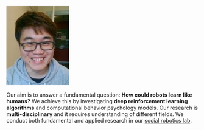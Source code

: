 ![](download.jpeg)   

Our aim is to answer a fundamental question: **How could robots learn like humans?** We achieve this by investigating **deep reinforcement learning algorithms** and computational behavior psychology models. Our research is **multi-disciplinary** and it requires understanding of different fields. We conduct both fundamental and applied research in our [social robotics lab](hri.research.it.uu.se).
